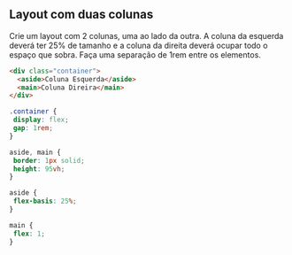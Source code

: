 ## Layout com duas colunas

Crie um layout com 2 colunas, uma ao lado da outra.
A coluna da esquerda deverá ter 25% de tamanho e a coluna da direita deverá ocupar todo o espaço que sobra.
Faça uma separação de 1rem entre os elementos.





``` HTML
<div class="container">
  <aside>Coluna Esquerda</aside>
  <main>Coluna Direira</main>
</div>
```





 ```CSS
 .container {
  display: flex;
  gap: 1rem;
}

aside, main {
  border: 1px solid;
  height: 95vh;
}

aside {
  flex-basis: 25%;
}

main {
  flex: 1;
}
```
